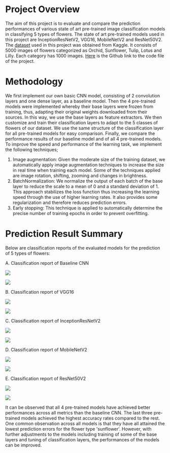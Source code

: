 # Project Overview
The aim of this project is to evaluate and compare the prediction performances of various state of art pre-trained image classification models in classifying 5 types of flowers.
The state of art pre-trained models used in this project are InceptionResNetV2, VGG16, MobileNetV2 and ResNet50V2. The [dataset](https://www.kaggle.com/datasets/kausthubkannan/5-flower-types-classification-dataset) used in this project was obtained from Kaggle. It consists of 5000 images of flowers categorized as Orchid, Sunflower, Tulip, Lotus and Lilly. Each category has 1000 images. [Here](https://github.com/Popseli/Multiclass-Image-Classification-with-Transfer-Learning/blob/main/Flower%20Type%20Classfication%20-%20%20Transfer%20Learning%206%20-%20SGD%20-%20BatchNom.ipynb) is the Github link to the code file of the project.
# Methodology
We first implement our own basic CNN model, consisting of 2 convolution layers and one dense layer, as a baseline model. Then the 4 pre-trained models were implemented whereby their base layers were frozen from training, thus, adapting their original weights downloaded from their sources. In this way, we use the base layers as feature extractors. We then customize and train their classification layers to adapt to the 5 classes of flowers of our dataset. We use the same structure of the classification layer for all pre-trained models for easy comparison. Finally, we compare the performance results of our baseline model and of all 4 pre-trained models. To improve the speed and performance of the learning task, we implement the following techniques;
1. Image augmentation: Given the moderate size of the training dataset, we automatically apply image augmentation techniques to increase the size in real time when training each model. Some of the techniques applied are image rotation, shifting, zooming and changes in brightness.
2. BatchNormalization: We normalize the output of each batch of the base layer to reduce the scale to a mean of 0 and a standard deviation of 1. This approach stabilizes the loss function thus increasing the learning speed through the use of higher learning rates. It also provides some regularization and therefore reduces prediction errors.
3. Early stopping: This technique is applied to automatically determine the precise number of training epochs in order to prevent overfitting.
# Prediction Result Summary 
Below are classification reports of the evaluated models for the prediction of 5 types of flowers:

A. Classification report of Baseline CNN

![](https://github.com/Popseli/Multiclass-Image-Classification-with-Transfer-Learning/blob/main/ROC%20-%20CNN%2060%25.png)

![](https://github.com/Popseli/Multiclass-Image-Classification-with-Transfer-Learning/blob/main/Classification%20Report%20-%20CNN.png)

B. Classification report of VGG16

![](https://github.com/Popseli/Multiclass-Image-Classification-with-Transfer-Learning/blob/main/ROC%20-%20VGG16%2050%25.png)

![](https://github.com/Popseli/Multiclass-Image-Classification-with-Transfer-Learning/blob/main/Classification%20Report%20-%20VGG16.png)

C. Classification report of InceptionResNetV2

![](https://github.com/Popseli/Multiclass-Image-Classification-with-Transfer-Learning/blob/main/ROC%20-%20InceptionResNetV2%2060%25.png)

![](https://github.com/Popseli/Multiclass-Image-Classification-with-Transfer-Learning/blob/main/Classification%20Report%20-%20InceptionResNetV2.png)

D. Classification report of MobileNetV2

![](https://github.com/Popseli/Multiclass-Image-Classification-with-Transfer-Learning/blob/main/ROC%20-%20MobileNetV2%2060%25.png)

![](https://github.com/Popseli/Multiclass-Image-Classification-with-Transfer-Learning/blob/main/Classification%20Report%20-%20MobileNetV2-%204.png)


E. Classification report of ResNet50V2

![](https://github.com/Popseli/Multiclass-Image-Classification-with-Transfer-Learning/blob/main/ROC-%20ResNet50V2%2060%25.png)

![](https://github.com/Popseli/Multiclass-Image-Classification-with-Transfer-Learning/blob/main/Classification%20Report%20-%20ResNet50V2%20-%202.png)

It can be observed that all 4 pre-trained models have achieved better performances across all metrics than the baseline CNN. The last three pre-trained models achieved the highest accuracy rates compared to the rest. One common observation across all models is that they have all attained the lowest prediction errors for the flower type 'sunflower'. However, with further adjustments to the models including training of some of the base layers and tuning of classification layers, the performances of the models can be improved.
